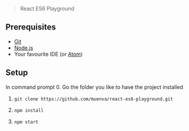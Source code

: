 > React ES6 Playground

## Prerequisites
- [ Git ](https://git-scm.com/book/en/v2/Getting-Started-Installing-Git#Installing-on-Windows)
- [ Node.js ](https://nodejs.org/en/)
- Your favourite IDE (or [Atom](https://atom.io/))

## Setup
In command prompt
0. Go the folder you like to have the project installed

1. `git clone https://github.com/muenva/react-es6-playground.git`

2. `npm install`

3. `npm start`
